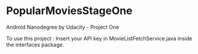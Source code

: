 # PopularMoviesStageOne
Android Nanodegree by Udacity - Project One

To use this project : 
Insert your API key in MovieListFetchService.java inside the interfaces package.
